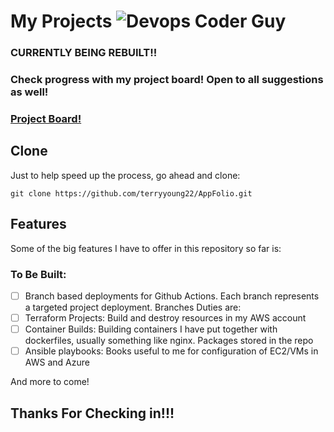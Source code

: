 # My Projects ![Devops Coder Guy](https://cdn.rawgit.com/sindresorhus/awesome/d7305f38d29fed78fa85652e3a63e154dd8e8829/media/badge.svg)

### **CURRENTLY BEING REBUILT!!**
### Check progress with my project board! Open to all suggestions as well!
### [Project Board!](https://github.com/terryyoung22?tab=projects)

## Clone
Just to help speed up the process, go ahead and clone:

```git clone https://github.com/terryyoung22/AppFolio.git```


## Features
Some of the big features I have to offer in this repository so far is:

### To Be Built:
- [ ] Branch based deployments for Github Actions. Each branch represents a targeted project deployment. 
Branches Duties are:
- [ ] Terraform Projects: Build and destroy resources in my AWS account
- [ ] Container Builds: Building containers I have put together with dockerfiles, usually something like nginx. Packages stored in the repo
- [ ] Ansible playbooks: Books useful to me for configuration of EC2/VMs in AWS and Azure

And more to come!



## Thanks For Checking in!!! 
<!-- Dont forget to check out my portfolio about me!
[Check me out!](portfolio.typrojects.io) -->
